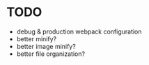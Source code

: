# TODO

- debug & production webpack configuration
- better minify?
- better image minify?
- better file organization?
